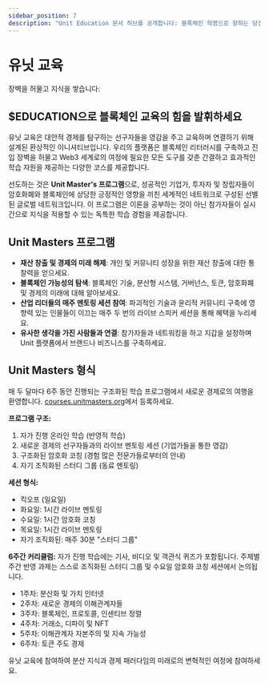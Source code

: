```yaml
---
sidebar_position: 7
description: "Unit Education 문서 허브를 공개합니다: 블록체인 혁명으로 향하는 당신의 문을 열다."
---
```


# 유닛 교육

장벽을 허물고 지식을 쌓습니다:

## $EDUCATION으로 블록체인 교육의 힘을 발휘하세요

유닛 교육은 대안적 경제를 탐구하는 선구자들을 영감을 주고 교육하며 연결하기 위해 설계된 환상적인 이니셔티브입니다. 우리의 플랫폼은 블록체인 리터러시를 구축하고 진입 장벽을 허물고 Web3 세계로의 여정에 필요한 모든 도구를 갖춘 간결하고 효과적인 학습 자원을 제공하는 다양한 코스를 제공합니다.

선도하는 것은 **Unit Master's 프로그램**으로, 성공적인 기업가, 투자자 및 창립자들이 암호화폐와 블록체인에 상당한 긍정적인 영향을 끼친 세계적인 네트워크로 구성된 선별된 글로벌 네트워크입니다. 이 프로그램은 이론을 공부하는 것이 아닌 참가자들이 실시간으로 지식을 적용할 수 있는 독특한 학습 경험을 제공합니다.

## Unit Masters 프로그램

- **재산 창출 및 경제의 미래 해제**: 개인 및 커뮤니티 성장을 위한 재산 창출에 대한 통찰력을 얻으세요.
- **블록체인 가능성의 탐색**: 블록체인 기술, 분산형 시스템, 거버넌스, 토큰, 암호화폐 및 경제의 미래에 대해 알아보세요.
- **산업 리더들의 매주 멘토링 세션 참여**: 파괴적인 기술과 윤리적 커뮤니티 구축에 영향력 있는 인물들이 이끄는 매주 두 번의 라이브 스피커 세션을 통해 혜택을 누리세요.
- **유사한 생각을 가진 사람들과 연결**: 참가자들과 네트워킹을 하고 지갑을 설정하며 Unit 플랫폼에서 브랜드나 비즈니스를 구축하세요.

## Unit Masters 형식

매 두 달마다 6주 동안 진행되는 구조화된 학습 프로그램에서 새로운 경제로의 여행을 환영합니다. [courses.unitmasters.org](https://courses.unitmasters.org)에서 등록하세요.

**프로그램 구조:**

1. 자가 진행 온라인 학습 (반영적 학습)
2. 새로운 경제의 선구자들과의 라이브 멘토링 세션 (기업가들을 통한 영감)
3. 구조화된 암호화 코칭 (경험 많은 전문가들로부터의 안내)
4. 자기 조직화된 스터디 그룹 (동료 멘토링)

**세션 형식:**

- 킥오프 (일요일)
- 화요일: 1시간 라이브 멘토링
- 수요일: 1시간 암호화 코칭
- 목요일: 1시간 라이브 멘토링
- 자기 조직화된: 매주 30분 "스터디 그룹"

**6주간 커리큘럼:**
자가 진행 학습에는 기사, 비디오 및 객관식 퀴즈가 포함됩니다. 주제별 주간 반영 과제는 스스로 조직화된 스터디 그룹 및 수요일 암호화 코칭 세션에서 논의됩니다.

- 1주차: 분산화 및 가치 인터넷
- 2주차: 새로운 경제의 이해관계자들
- 3주차: 블록체인, 프로토콜, 인센티브 정렬
- 4주차: 거래소, 디파이 및 NFT
- 5주차: 이해관계자 자본주의 및 지속 가능성
- 6주차: 토큰 주도 경제

유닛 교육에 참여하여 분산 지식과 경제 패러다임의 미래로의 변혁적인 여정에 참여하세요.
